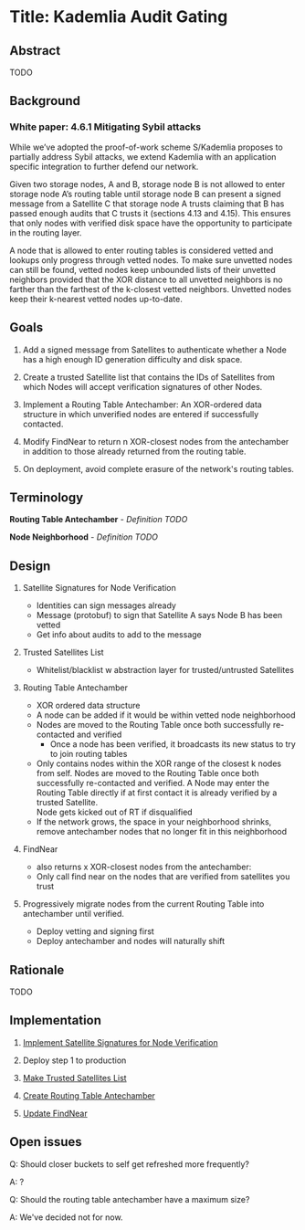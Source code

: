 # Title: Kademlia Audit Gating

## Abstract

TODO

## Background

### White paper: 4.6.1 Mitigating Sybil attacks
While we’ve adopted the proof-of-work scheme S/Kademlia proposes to partially address Sybil attacks, we extend Kademlia with an application specific integration to further defend our network. 


Given two storage nodes, A and B, storage node B is not allowed to enter storage node A’s routing table until storage node B can present a signed message from a Satellite C that storage node A trusts claiming that B has passed enough audits that C trusts it (sections 4.13 and 4.15). This ensures that only nodes with verified disk space have the opportunity to participate in the routing layer.


A node that is allowed to enter routing tables is considered vetted and lookups only progress through vetted nodes. To make sure unvetted nodes can still be found, vetted nodes keep unbounded lists of their unvetted neighbors provided that the XOR distance to all unvetted neighbors is no farther than the farthest of the k-closest vetted neighbors. Unvetted nodes keep their k-nearest vetted nodes up-to-date.


## Goals
1. Add a signed message from Satellites to authenticate whether a Node has a high enough ID generation difficulty and disk space.

2. Create a trusted Satellite list that contains the IDs of Satellites from which Nodes will accept verification signatures of other Nodes.

3. Implement a Routing Table Antechamber: An XOR-ordered data structure in which unverified nodes are entered if successfully contacted. 

4. Modify FindNear to return n XOR-closest nodes from the antechamber in addition to those already returned from the routing table.

5. On deployment, avoid complete erasure of the network's routing tables.



## Terminology
**Routing Table Antechamber** - *Definition TODO*

**Node Neighborhood** - *Definition TODO*

## Design

1. Satellite Signatures for Node Verification
    - Identities can sign messages already
    - Message (protobuf) to sign that Satellite A says Node B has been vetted
    - Get info about audits to add to the message

2. Trusted Satellites List
    - Whitelist/blacklist w abstraction layer for trusted/untrusted Satellites

3. Routing Table Antechamber
    - XOR ordered data structure 
    - A node can be added if it would be within vetted node neighborhood
    - Nodes are moved to the Routing Table once both successfully re-contacted and verified
        - Once a node has been verified, it broadcasts its new status to try to join routing tables
    - Only contains nodes within the XOR range of the closest k nodes from self. Nodes are moved to the Routing Table once both successfully re-contacted and verified. A Node may enter the Routing Table directly if at first contact it is already verified by a trusted Satellite.  
    Node gets kicked out of RT if disqualified
    - If the network grows, the space in your neighborhood shrinks, remove antechamber nodes that no longer fit in this neighborhood
  
4. FindNear
    - also returns x XOR-closest nodes from the antechamber: 
    - Only call find near on the nodes that are verified from satellites you trust

5. Progressively migrate nodes from the current Routing Table into antechamber until verified. 
    - Deploy vetting and signing first
    - Deploy antechamber and nodes will naturally shift


## Rationale

TODO

## Implementation

1. [Implement Satellite Signatures for Node Verification](https://storjlabs.atlassian.net/browse/V3-1726)

2. Deploy step 1 to production

3. [Make Trusted Satellites List](https://storjlabs.atlassian.net/browse/V3-1727)

4. [Create Routing Table Antechamber](https://storjlabs.atlassian.net/browse/V3-1728)

5. [Update FindNear](https://storjlabs.atlassian.net/browse/V3-1729)

## Open issues 

Q: Should closer buckets to self get refreshed more frequently?

A: ?

Q: Should the routing table antechamber have a maximum size? 

A: We've decided not for now.
